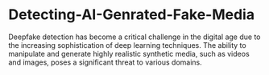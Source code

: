 # Detecting-AI-Genrated-Fake-Media
Deepfake detection has become a critical challenge in the digital age due to the increasing sophistication of deep learning techniques. The ability to manipulate and generate highly realistic synthetic media, such as videos and images, poses a significant threat to various domains.
